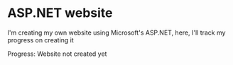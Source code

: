 # ASP.NET website
I'm creating my own website using Microsoft's ASP.NET, here, I'll track my progress on creating it

Progress:
Website not created yet
